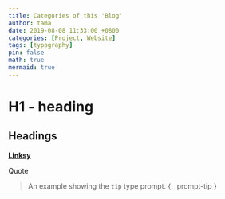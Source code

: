 ```yaml
---
title: Categories of this 'Blog'
author: tama
date: 2019-08-08 11:33:00 +0800
categories: [Project, Website]
tags: [typography]
pin: false
math: true
mermaid: true
---
```


# H1 - heading

## Headings

[**Linksy**](https://github.com/cotes2020/jekyll-theme-chirpy/fork)

Quote
> An example showing the `tip` type prompt.
{: .prompt-tip }